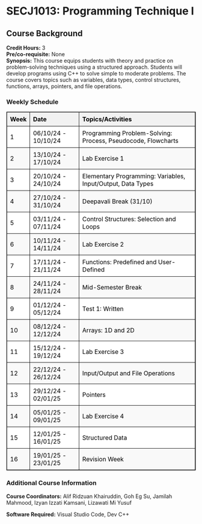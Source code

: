 <!DOCTYPE html>
<html lang="en">
<head>
    <meta charset="UTF-8">
    <meta name="viewport" content="width=device-width, initial-scale=1.0">
   
</head>
<body>
    <h1>SECJ1013: Programming Technique I</h1>
    <h2>Course Background</h2>
    <p>
        <strong>Credit Hours:</strong> 3<br>
        <strong>Pre/co-requisite:</strong> None<br>
        <strong>Synopsis:</strong> 
        This course equips students with theory and practice on problem-solving techniques using a structured approach. Students will develop programs using C++ to solve simple to moderate problems. The course covers topics such as variables, data types, control structures, functions, arrays, pointers, and file operations.
    </p>
    <h3>Weekly Schedule</h3>
    <table border="1" style="border-collapse: collapse; width: 100%; text-align: left;">
        <thead>
            <tr style="background-color: #f2f2f2; color: black;">
                <th style="border: 1px solid black; padding: 8px;">Week</th>
                <th style="border: 1px solid black; padding: 8px;">Date</th>
                <th style="border: 1px solid black; padding: 8px;">Topics/Activities</th>
            </tr>
        </thead>
        <tbody>
            <tr style="background-color: white; color: black;">
                <td style="border: 1px solid black; padding: 8px;">1</td>
                <td style="border: 1px solid black; padding: 8px;">06/10/24 - 10/10/24</td>
                <td style="border: 1px solid black; padding: 8px;">Programming Problem-Solving: Process, Pseudocode, Flowcharts</td>
            </tr>
            <tr style="background-color: #f9f9f9; color: black;">
                <td style="border: 1px solid black; padding: 8px;">2</td>
                <td style="border: 1px solid black; padding: 8px;">13/10/24 - 17/10/24</td>
                <td style="border: 1px solid black; padding: 8px;">Lab Exercise 1</td>
            </tr>
            <tr style="background-color: white; color: black;">
                <td style="border: 1px solid black; padding: 8px;">3</td>
                <td style="border: 1px solid black; padding: 8px;">20/10/24 - 24/10/24</td>
                <td style="border: 1px solid black; padding: 8px;">Elementary Programming: Variables, Input/Output, Data Types</td>
            </tr>
            <tr style="background-color: #f9f9f9; color: black;">
                <td style="border: 1px solid black; padding: 8px;">4</td>
                <td style="border: 1px solid black; padding: 8px;">27/10/24 - 31/10/24</td>
                <td style="border: 1px solid black; padding: 8px;">Deepavali Break (31/10)</td>
            </tr>
            <tr style="background-color: white; color: black;">
                <td style="border: 1px solid black; padding: 8px;">5</td>
                <td style="border: 1px solid black; padding: 8px;">03/11/24 - 07/11/24</td>
                <td style="border: 1px solid black; padding: 8px;">Control Structures: Selection and Loops</td>
            </tr>
            <tr style="background-color: #f9f9f9; color: black;">
                <td style="border: 1px solid black; padding: 8px;">6</td>
                <td style="border: 1px solid black; padding: 8px;">10/11/24 - 14/11/24</td>
                <td style="border: 1px solid black; padding: 8px;">Lab Exercise 2</td>
            </tr>
            <tr style="background-color: white; color: black;">
                <td style="border: 1px solid black; padding: 8px;">7</td>
                <td style="border: 1px solid black; padding: 8px;">17/11/24 - 21/11/24</td>
                <td style="border: 1px solid black; padding: 8px;">Functions: Predefined and User-Defined</td>
            </tr>
            <tr style="background-color: #f9f9f9; color: black;">
                <td style="border: 1px solid black; padding: 8px;">8</td>
                <td style="border: 1px solid black; padding: 8px;">24/11/24 - 28/11/24</td>
                <td style="border: 1px solid black; padding: 8px;">Mid-Semester Break</td>
            </tr>
            <tr style="background-color: white; color: black;">
                <td style="border: 1px solid black; padding: 8px;">9</td>
                <td style="border: 1px solid black; padding: 8px;">01/12/24 - 05/12/24</td>
                <td style="border: 1px solid black; padding: 8px;">Test 1: Written</td>
            </tr>
            <tr style="background-color: #f9f9f9; color: black;">
                <td style="border: 1px solid black; padding: 8px;">10</td>
                <td style="border: 1px solid black; padding: 8px;">08/12/24 - 12/12/24</td>
                <td style="border: 1px solid black; padding: 8px;">Arrays: 1D and 2D</td>
            </tr>
            <tr style="background-color: white; color: black;">
                <td style="border: 1px solid black; padding: 8px;">11</td>
                <td style="border: 1px solid black; padding: 8px;">15/12/24 - 19/12/24</td>
                <td style="border: 1px solid black; padding: 8px;">Lab Exercise 3</td>
            </tr>
            <tr style="background-color: #f9f9f9; color: black;">
                <td style="border: 1px solid black; padding: 8px;">12</td>
                <td style="border: 1px solid black; padding: 8px;">22/12/24 - 26/12/24</td>
                <td style="border: 1px solid black; padding: 8px;">Input/Output and File Operations</td>
            </tr>
            <tr style="background-color: white; color: black;">
                <td style="border: 1px solid black; padding: 8px;">13</td>
                <td style="border: 1px solid black; padding: 8px;">29/12/24 - 02/01/25</td>
                <td style="border: 1px solid black; padding: 8px;">Pointers</td>
            </tr>
            <tr style="background-color: #f9f9f9; color: black;">
                <td style="border: 1px solid black; padding: 8px;">14</td>
                <td style="border: 1px solid black; padding: 8px;">05/01/25 - 09/01/25</td>
                <td style="border: 1px solid black; padding: 8px;">Lab Exercise 4</td>
            </tr>
            <tr style="background-color: white; color: black;">
                <td style="border: 1px solid black; padding: 8px;">15</td>
                <td style="border: 1px solid black; padding: 8px;">12/01/25 - 16/01/25</td>
                <td style="border: 1px solid black; padding: 8px;">Structured Data</td>
            </tr>
            <tr style="background-color: #f9f9f9; color: black;">
                <td style="border: 1px solid black; padding: 8px;">16</td>
                <td style="border: 1px solid black; padding: 8px;">19/01/25 - 23/01/25</td>
                <td style="border: 1px solid black; padding: 8px;">Revision Week</td>
            </tr>
        </tbody>
    </table>
    <h3>Additional Course Information</h3>
    <p><strong>Course Coordinators:</strong> Alif Ridzuan Khairuddin, Goh Eg Su, Jamilah Mahmood, Izyan Izzati Kamsani, Lizawati Mi Yusuf</p>
    <p><strong>Software Required:</strong> Visual Studio Code, Dev C++</p>
</body>
</html>
